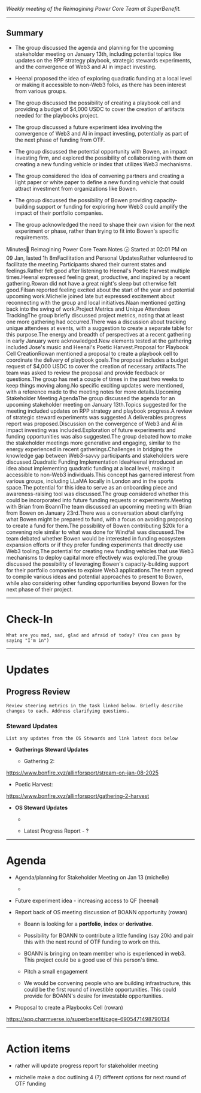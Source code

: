_Weekly meeting of the Reimagining Power Core Team at SuperBenefit._

---

## Summary

- The group discussed the agenda and planning for the upcoming stakeholder meeting on January 13th, including potential topics like updates on the RPP strategy playbook, strategic stewards experiments, and the convergence of Web3 and AI in impact investing.

- Heenal proposed the idea of exploring quadratic funding at a local level or making it accessible to non-Web3 folks, as there has been interest from various groups.

- The group discussed the possibility of creating a playbook cell and providing a budget of $4,000 USDC to cover the creation of artifacts needed for the playbooks project.

- The group discussed a future experiment idea involving the convergence of Web3 and AI in impact investing, potentially as part of the next phase of funding from OTF.

- The group discussed the potential opportunity with Bowen, an impact investing firm, and explored the possibility of collaborating with them on creating a new funding vehicle or index that utilizes Web3 mechanisms.

- The group considered the idea of convening partners and creating a light paper or white paper to define a new funding vehicle that could attract investment from organizations like Bowen.

- The group discussed the possibility of Bowen providing capacity-building support or funding for exploring how Web3 could amplify the impact of their portfolio companies.

- The group acknowledged the need to shape their own vision for the next experiment or phase, rather than trying to fit into Bowen's specific requirements.

Minutes📝 Reimagining Power Core Team Notes 🕞 Started at 02:01 PM on 09 Jan, lasted 1h 8mFacilitation and Personal UpdatesRather volunteered to facilitate the meeting.Participants shared their current states and feelings.Rather felt good after listening to Heenal's Poetic Harvest multiple times.Heenal expressed feeling great, productive, and inspired by a recent gathering.Rowan did not have a great night's sleep but otherwise felt good.Filsan reported feeling excited about the start of the year and potential upcoming work.Michelle joined late but expressed excitement about reconnecting with the group and local initiatives.Naan mentioned getting back into the swing of work.Project Metrics and Unique Attendees TrackingThe group briefly discussed project metrics, noting that at least one more gathering had occurred.There was a discussion about tracking unique attendees at events, with a suggestion to create a separate table for this purpose.The energy and breadth of perspectives at a recent gathering in early January were acknowledged.New elements tested at the gathering included Jose's music and Heenal's Poetic Harvest.Proposal for Playbook Cell CreationRowan mentioned a proposal to create a playbook cell to coordinate the delivery of playbook goals.The proposal includes a budget request of $4,000 USDC to cover the creation of necessary artifacts.The team was asked to review the proposal and provide feedback or questions.The group has met a couple of times in the past two weeks to keep things moving along.No specific exciting updates were mentioned, with a reference made to the meeting notes for more details.Upcoming Stakeholder Meeting AgendaThe group discussed the agenda for an upcoming stakeholder meeting on January 13th.Topics suggested for the meeting included updates on RPP strategy and playbook progress.A review of strategic steward experiments was suggested.A deliverables progress report was proposed.Discussion on the convergence of Web3 and AI in impact investing was included.Exploration of future experiments and funding opportunities was also suggested.The group debated how to make the stakeholder meetings more generative and engaging, similar to the energy experienced in recent gatherings.Challenges in bridging the knowledge gap between Web3-savvy participants and stakeholders were discussed.Quadratic Funding Implementation IdeaHeenal introduced an idea about implementing quadratic funding at a local level, making it accessible to non-Web3 individuals.This concept has garnered interest from various groups, including LLaMA locally in London and in the sports space.The potential for this idea to serve as an onboarding piece and awareness-raising tool was discussed.The group considered whether this could be incorporated into future funding requests or experiments.Meeting with Brian from BoannThe team discussed an upcoming meeting with Brian from Bowen on January 23rd.There was a conversation about clarifying what Bowen might be prepared to fund, with a focus on avoiding proposing to create a fund for them.The possibility of Bowen contributing $20k for a convening role similar to what was done for Windfall was discussed.The team debated whether Bowen would be interested in funding ecosystem expansion efforts or if they prefer funding experiments that directly use Web3 tooling.The potential for creating new funding vehicles that use Web3 mechanisms to deploy capital more effectively was explored.The group discussed the possibility of leveraging Bowen's capacity-building support for their portfolio companies to explore Web3 applications.The team agreed to compile various ideas and potential approaches to present to Bowen, while also considering other funding opportunities beyond Bowen for the next phase of their project.

---

# Check-In

`What are you mad, sad, glad and afraid of today? (You can pass by saying "I'm in")`

---

# Updates

## Progress Review

`Review steering metrics in the task linked below. Briefly describe changes to each. Address clarifying questions.`

   

### Steward Updates

`List any updates from the OS Stewards and link latest docs below`

- **Gatherings Steward Updates**

  - Gathering 2: 

 https://www.bonfire.xyz/allinforsport/stream-on-jan-08-2025

  - Poetic Harvest: 

 https://www.bonfire.xyz/allinforsport/gathering-2-harvest

- **OS Steward Updates**

  -  

  - Latest Progress Report - ?

---

# Agenda

- Agenda/planning for Stakeholder Meeting on Jan 13 (michelle)

  -  

- Future experiment idea - increasing access to QF (heenal)

- Report back of OS meeting discussion of BOANN opportunity (rowan)

  - Boann is looking for a **portfolio**, **index** or **derivative**.

  - Possibility for BOANN to contribute a little funding (say 20k) and pair this with the next round of OTF funding to work on this. 

  - BOANN is bringing on team member who is experienced in web3. This project could be a good use of this person's time. 

  - Pitch a small engagement 

  - We would be convening people who are building infrastructure, this could be the first round of investible opportunities. This could provide for BOANN's desire for investable opportunities. 

- Proposal to create a Playbooks Cell (rowan)

 https://app.charmverse.io/superbenefit/page-6905471498790134


---

# Action items

- rather will update progress report for stakeholder meeting

- michelle make a doc outlining 4 (?) different options for next round of OTF funding
